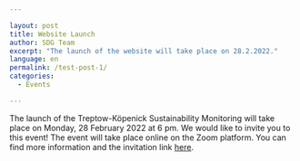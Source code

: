```yaml
---

layout: post
title: Website Launch
author: SDG Team
excerpt: "The launch of the website will take place on 28.2.2022."
language: en
permalink: /test-post-1/
categories:
  - Events

---
```


The launch of the Treptow-Köpenick Sustainability Monitoring will take place on Monday, 28 February 2022 at 6 pm. We would like to invite you to this event! The event will take place online on the Zoom platform. You can find more information and the invitation link [here](https://www.htw-berlin.de/einrichtungen/zentrale-referate/kommunikation/pressemitteilungen/nachhaltigkeit-auf-einen-blick-bezirk-treptow-koepenick-und-htw-berlin-launchen-monitoring/).
